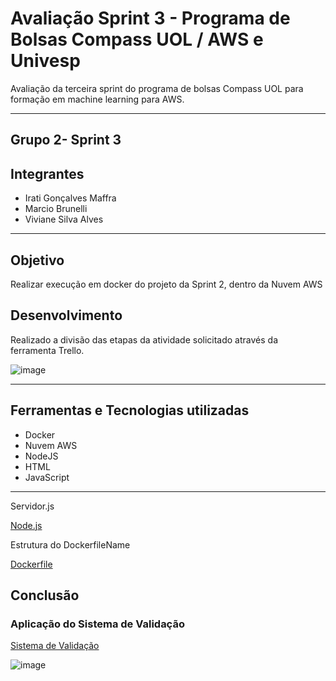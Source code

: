 # Avaliação Sprint 3 - Programa de Bolsas Compass UOL / AWS e Univesp

Avaliação da terceira sprint do programa de bolsas Compass UOL para formação em machine learning para AWS.

***
## Grupo  2- Sprint 3

## Integrantes

- Irati Gonçalves Maffra
- Marcio Brunelli
- Viviane Silva Alves

***

##  Objetivo

Realizar execução em docker do projeto da Sprint 2, dentro da Nuvem AWS

##  Desenvolvimento


Realizado a divisão das etapas da atividade solicitado através da ferramenta Trello.

![image](https://user-images.githubusercontent.com/117780664/226312264-4c6371e7-dd99-407e-8e68-9962a01334ed.png)

***
##  Ferramentas e Tecnologias utilizadas

- Docker
- Nuvem AWS
- NodeJS
- HTML
- JavaScript

***

Servidor.js

[Node.js](https://github.com/Compass-pb-aws-2023-Univesp/sprint-3-pb-aws-univesp/blob/grupo-2/server.js)

Estrutura do DockerfileName

[Dockerfile](https://github.com/Compass-pb-aws-2023-Univesp/sprint-3-pb-aws-univesp/blob/grupo-2/Dockerfile)


## Conclusão

###   Aplicação do Sistema de Validação 

[Sistema de Validação](http://3.94.120.75:9000)

![image](https://user-images.githubusercontent.com/117780664/228310471-3024c878-6790-4bd6-babe-eb89cfd10b04.png)



